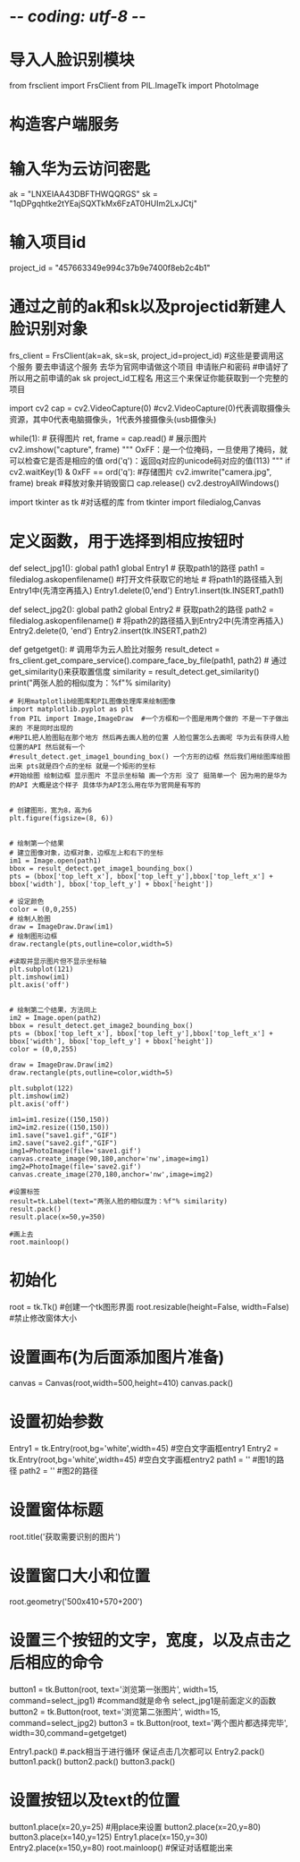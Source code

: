 # -*- coding: utf-8 -*-


# 导入人脸识别模块
from frsclient import FrsClient
from PIL.ImageTk import PhotoImage

# 构造客户端服务
# 输入华为云访问密匙
ak = "LNXEIAA43DBFTHWQQRGS"
sk = "1qDPgqhtke2tYEajSQXTkMx6FzAT0HUIm2LxJCtj"
# 输入项目id
project_id = "457663349e994c37b9e7400f8eb2c4b1"
# 通过之前的ak和sk以及projectid新建人脸识别对象
frs_client = FrsClient(ak=ak, sk=sk, project_id=project_id) 
#这些是要调用这个服务 要去申请这个服务 去华为官网申请做这个项目 申请账户和密码
#申请好了 所以用之前申请的ak sk project_id工程名 用这三个来保证你能获取到一个完整的项目


import cv2
cap = cv2.VideoCapture(0)    #cv2.VideoCapture(0)代表调取摄像头资源，其中0代表电脑摄像头，1代表外接摄像头(usb摄像头)

while(1):
    # 获得图片
    ret, frame = cap.read()
    # 展示图片
    cv2.imshow("capture", frame)
    """
       OxFF：是一个位掩码，一旦使用了掩码，就可以检查它是否是相应的值
       ord('q')：返回q对应的unicode码对应的值(113)
    """
    if cv2.waitKey(1) & 0xFF == ord('q'):
        #存储图片
        cv2.imwrite("camera.jpg", frame)
        break
#释放对象并销毁窗口
cap.release()
cv2.destroyAllWindows()


import tkinter as tk  #对话框的库
from tkinter import filedialog,Canvas
# 定义函数，用于选择到相应按钮时
def select_jpg1():
    global path1
    global Entry1
    # 获取path1的路径
    path1 = filedialog.askopenfilename()  #打开文件获取它的地址
    # 将path1的路径插入到Entry1中(先清空再插入)
    Entry1.delete(0,'end')
    Entry1.insert(tk.INSERT,path1)

def select_jpg2():
    global path2
    global Entry2
    # 获取path2的路径
    path2 = filedialog.askopenfilename()
    # 将path2的路径插入到Entry2中(先清空再插入)
    Entry2.delete(0, 'end')
    Entry2.insert(tk.INSERT,path2)
    
def getgetget():
    # 调用华为云人脸比对服务
    result_detect = frs_client.get_compare_service().compare_face_by_file(path1, path2)
    # 通过get_similarity()来获取置信度
    similarity = result_detect.get_similarity()
    print("两张人脸的相似度为：%f"% similarity)

    # 利用matplotlib绘图库和PIL图像处理库来绘制图像
    import matplotlib.pyplot as plt
    from PIL import Image,ImageDraw  #一个方框和一个图是用两个做的 不是一下子做出来的 不是同时出现的 
    #用PIL把人脸图贴在那个地方 然后再去画人脸的位置 人脸位置怎么去画呢 华为云有获得人脸位置的API 然后就有一个
    #result_detect.get_image1_bounding_box() 一个方形的边框 然后我们用绘图库绘图出来 pts就是四个点的坐标 就是一个矩形的坐标
    #开始绘图 绘制边框 显示图片 不显示坐标轴 画一个方形 没了 挺简单一个 因为用的是华为的API 大概是这个样子 具体华为API怎么用在华为官网是有写的


    # 创建图形，宽为8，高为6
    plt.figure(figsize=(8, 6))


    # 绘制第一个结果
    # 建立图像对象，边框对象，边框左上和右下的坐标
    im1 = Image.open(path1)
    bbox = result_detect.get_image1_bounding_box()
    pts = (bbox['top_left_x'], bbox['top_left_y'],bbox['top_left_x'] + bbox['width'], bbox['top_left_y'] + bbox['height'])

    # 设定颜色
    color = (0,0,255)
    # 绘制人脸图
    draw = ImageDraw.Draw(im1)
    # 绘制图形边框
    draw.rectangle(pts,outline=color,width=5)

    #读取并显示图片但不显示坐标轴
    plt.subplot(121)
    plt.imshow(im1)
    plt.axis('off')


    # 绘制第二个结果，方法同上
    im2 = Image.open(path2)
    bbox = result_detect.get_image2_bounding_box()
    pts = (bbox['top_left_x'], bbox['top_left_y'],bbox['top_left_x'] + bbox['width'], bbox['top_left_y'] + bbox['height'])
    color = (0,0,255)

    draw = ImageDraw.Draw(im2)
    draw.rectangle(pts,outline=color,width=5)

    plt.subplot(122)
    plt.imshow(im2)
    plt.axis('off')

    im1=im1.resize((150,150))
    im2=im2.resize((150,150))
    im1.save("save1.gif","GIF")
    im2.save("save2.gif","GIF")
    img1=PhotoImage(file='save1.gif')
    canvas.create_image(90,180,anchor='nw',image=img1)
    img2=PhotoImage(file='save2.gif')
    canvas.create_image(270,180,anchor='nw',image=img2)
    
    #设置标签
    result=tk.Label(text="两张人脸的相似度为：%f"% similarity)
    result.pack()
    result.place(x=50,y=350)
    
    #画上去
    root.mainloop()
    
# 初始化
root = tk.Tk()  #创建一个tk图形界面
root.resizable(height=False, width=False) #禁止修改窗体大小

# 设置画布(为后面添加图片准备)
canvas = Canvas(root,width=500,height=410)
canvas.pack()

# 设置初始参数
Entry1 = tk.Entry(root,bg='white',width=45) #空白文字画框entry1
Entry2 = tk.Entry(root,bg='white',width=45) #空白文字画框entry2
path1 = '' #图1的路径
path2 = '' #图2的路径

# 设置窗体标题
root.title('获取需要识别的图片')

# 设置窗口大小和位置
root.geometry('500x410+570+200')

# 设置三个按钮的文字，宽度，以及点击之后相应的命令
button1 = tk.Button(root, text='浏览第一张图片', width=15, command=select_jpg1) #command就是命令 select_jpg1是前面定义的函数
button2 = tk.Button(root, text='浏览第二张图片', width=15, command=select_jpg2)
button3 = tk.Button(root, text='两个图片都选择完毕', width=30,command=getgetget)


Entry1.pack()   #.pack相当于进行循环 保证点击几次都可以
Entry2.pack()
button1.pack()
button2.pack()
button3.pack()

# 设置按钮以及text的位置
button1.place(x=20,y=25) #用place来设置
button2.place(x=20,y=80)
button3.place(x=140,y=125)
Entry1.place(x=150,y=30)
Entry2.place(x=150,y=80)
root.mainloop()   #保证对话框能出来
